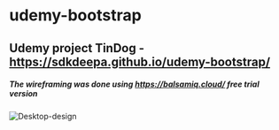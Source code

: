 # udemy-bootstrap
## Udemy project TinDog - https://sdkdeepa.github.io/udemy-bootstrap/

##### The wireframing was done using https://balsamiq.cloud/ free trial version

![Desktop-design](https://github.com/sdkdeepa/udemy-bootstrap/blob/master/TinDog-wireframe/Screen%20Shot%202020-08-16%20at%201.06.11%20PM.png)

